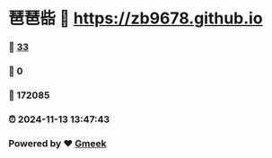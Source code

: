 # 琶琶啙 :link: https://zb9678.github.io 
### :page_facing_up: [33](https://zb9678.github.io/tag.html) 
### :speech_balloon: 0 
### :hibiscus: 172085 
### :alarm_clock: 2024-11-13 13:47:43 
### Powered by :heart: [Gmeek](https://github.com/Meekdai/Gmeek)
